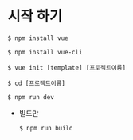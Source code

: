 # 시작 하기

`$ npm install vue`

`$ npm install vue-cli`

`$ vue init [template] [프로젝트이름]`

`$ cd [프로젝트이름]`

`$ npm run dev`

- 빌드만

  `$ npm run build`

